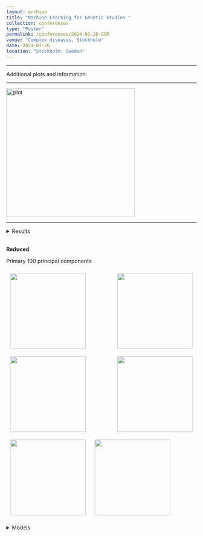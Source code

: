 ```yaml
---
layout: archive
title: "Machine Learning for Genetic Studies "
collection: conferences
type: "Poster"
permalink: /conferences/2024-01-26-GSM
venue: "Complex diseases, Stockholm"
date: 2024-01-26
location: "Stockholm, Sweden"
---
```

<style> body {text-align: justify} </style> <!-- Justify text. -->

-------

Additional plots and information:

-------

<img class="wp-image-817" style="width:340px;" src="/perinatallab/images/conference/image.png" alt="plot" class="inline"/>

---------
<details>
  <summary>Results</summary>
  
---------

## <span style="font-variant:small-caps;"><span style="color:$green">**Subsets**</span></span>

The full set of data obtained from the \acrshort{gwas} consists of 7 833 SNPs and is henceforth referred to as the "full" set. Out of these SNPs, 23 have a p-value below 1e-8, and are henceforth referred to as the "tops". Two optional feature reduction methods are implemented as well, 'SelectKBest' which selects the most significant features according to the ANOVA f-score, and lastly we use PCA to reduce the number of features in the full set to 100 "artificial" SNPs, the "reduced" set. (Results from the full set are not yet available)

| Name               | Reduction         | Selection           | Features (nr) | SNPs |
| --------           | ------            | ----------------    |------------   |------|
| Full               | GWAS              | No                  | 7 833         | Yes  |
| Tops               | GWAS              | p-value $< 1e^{-8}$ | 23            | Yes  |
| Top5               | GWAS              | min p-value         | 5             | Yes  | 
| Reduced            | GWAS + PCA        | top k               | 100           | No   |
| Selected           | GWAS + f-anova    | top k               | 100           | Yes  |

---------

**Selected** <br>
100 top features selected by f-ANOVA <br>
<html>
<head>
<style>
figure {
    border: 1px #cccccc solid;
    padding: 4px;
    margin: auto;
}
figcaption {
    background-color: "$green";
    color: white;
    font-style: italic;
    padding: 2px;
    text-align: center;
}
</style>
</head>
<body>
<figure style="width: 45%; display: inline-block;">
<img src="/perinatallab/images/conference/image.png"
    style="width:100%">
<figcaption>
100 top features selected by f-ANOVA
</figcaption>

</figure>
<figure style="width: 45%; display: inline-block;">
<img src="/perinatallab/images/conference/image.png"
    style="width:100%">
<figcaption>
100 top PCA
</figcaption>
</figure>
<figure style="width: 45%; display: inline-block;">
<img src="/perinatallab/images/conference/image.png"
    style="width:100%">
<figcaption>
SNP's with p-value < 5e⁻8
</figcaption>
</figure>
<figure style="width: 45%; display: inline-block;">
<img src="/perinatallab/images/conference/image.png"
    style="width:100%">
<figcaption>
Top 5 SNPs with lowest p-value
</figcaption>
</figure>

<img src="/perinatallab/images/conference/image.png"
    width="200"
    hspace="10"
    vspace="10">
<img src="/perinatallab/images/conference/image.png"
    width="200"
    hspace="10"
    vspace="10">
</body>
</html>
---------
</details> <br>

**Reduced** <br>

Primary 100 principal components <br>

<img src="/perinatallab/images/conference/image.png"
    width="200"
    hspace="10"
    vspace="10">
<img src="/perinatallab/images/conference/image.png"
    width="200"
    hspace="10"
    vspace="10">
<img src="/perinatallab/images/conference/image.png"
    width="200"
    hspace="10"
    vspace="10">
<img src="/perinatallab/images/conference/image.png"
    width="200"
    hspace="10"
    vspace="10">
<img src="/perinatallab/images/conference/image.png"
    width="200"
    hspace="10"
    vspace="10">
<img src="/perinatallab/images/conference/image.png"
    width="200"
    hspace="10"
    vspace="10">

<details>
  <summary>Models</summary>
{% include base_path %} 
  {% for image in site.images %}
  {% include gallery %}
{% endfor %}
<img src="/perinatallab/images/conference/image.png"
    width="200"
    hspace="10"
    vspace="10">

</details>
